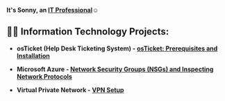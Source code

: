 <b>It's Sonny, an <a href="https://linkedin.com/in/SonnyPeguero">IT Professional</a>☺</h1>

<h2>👨‍💻 Information Technology Projects:</h2>

 - <b>osTicket (Help Desk Ticketing System)</b> - [osTicket: Prerequisites and Installation](https://github.com/SonnyPegueroCC/osticket-prereqs)

 - <b>Microsoft Azure</b> - [Network Security Groups (NSGs) and Inspecting Network Protocols](https://github.com/SonnyPegueroCC/azure-network-protocols)

 - <b> Virtual Private Network</b> - [VPN Setup](https://github.com/SonnyPegueroCC/virtual-private-network)
